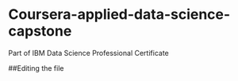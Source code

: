 # Coursera-applied-data-science-capstone
Part of IBM Data Science Professional Certificate

##Editing the file
